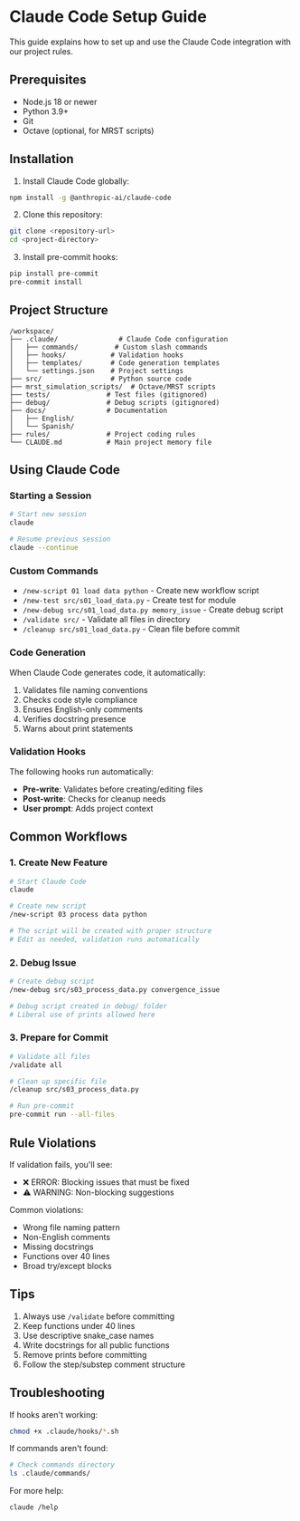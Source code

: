 # Claude Code Setup Guide

This guide explains how to set up and use the Claude Code integration with our project rules.

## Prerequisites

- Node.js 18 or newer
- Python 3.9+
- Git
- Octave (optional, for MRST scripts)

## Installation

1. Install Claude Code globally:
```bash
npm install -g @anthropic-ai/claude-code
```

2. Clone this repository:
```bash
git clone <repository-url>
cd <project-directory>
```

3. Install pre-commit hooks:
```bash
pip install pre-commit
pre-commit install
```

## Project Structure

```
/workspace/
├── .claude/               # Claude Code configuration
│   ├── commands/         # Custom slash commands
│   ├── hooks/           # Validation hooks
│   ├── templates/       # Code generation templates
│   └── settings.json    # Project settings
├── src/                 # Python source code
├── mrst_simulation_scripts/  # Octave/MRST scripts
├── tests/              # Test files (gitignored)
├── debug/              # Debug scripts (gitignored)
├── docs/               # Documentation
│   ├── English/
│   └── Spanish/
├── rules/              # Project coding rules
└── CLAUDE.md           # Main project memory file
```

## Using Claude Code

### Starting a Session

```bash
# Start new session
claude

# Resume previous session
claude --continue
```

### Custom Commands

- `/new-script 01 load data python` - Create new workflow script
- `/new-test src/s01_load_data.py` - Create test for module
- `/new-debug src/s01_load_data.py memory_issue` - Create debug script
- `/validate src/` - Validate all files in directory
- `/cleanup src/s01_load_data.py` - Clean file before commit

### Code Generation

When Claude Code generates code, it automatically:
1. Validates file naming conventions
2. Checks code style compliance
3. Ensures English-only comments
4. Verifies docstring presence
5. Warns about print statements

### Validation Hooks

The following hooks run automatically:
- **Pre-write**: Validates before creating/editing files
- **Post-write**: Checks for cleanup needs
- **User prompt**: Adds project context

## Common Workflows

### 1. Create New Feature

```bash
# Start Claude Code
claude

# Create new script
/new-script 03 process data python

# The script will be created with proper structure
# Edit as needed, validation runs automatically
```

### 2. Debug Issue

```bash
# Create debug script
/new-debug src/s03_process_data.py convergence_issue

# Debug script created in debug/ folder
# Liberal use of prints allowed here
```

### 3. Prepare for Commit

```bash
# Validate all files
/validate all

# Clean up specific file
/cleanup src/s03_process_data.py

# Run pre-commit
pre-commit run --all-files
```

## Rule Violations

If validation fails, you'll see:
- ❌ ERROR: Blocking issues that must be fixed
- ⚠️ WARNING: Non-blocking suggestions

Common violations:
- Wrong file naming pattern
- Non-English comments
- Missing docstrings
- Functions over 40 lines
- Broad try/except blocks

## Tips

1. Always use `/validate` before committing
2. Keep functions under 40 lines
3. Use descriptive snake_case names
4. Write docstrings for all public functions
5. Remove prints before committing
6. Follow the step/substep comment structure

## Troubleshooting

If hooks aren't working:
```bash
chmod +x .claude/hooks/*.sh
```

If commands aren't found:
```bash
# Check commands directory
ls .claude/commands/
```

For more help:
```bash
claude /help
```